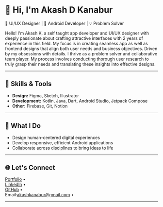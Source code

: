 # 👋 Hi, I'm Akash D Kanabur

🎨 UI/UX Designer | 📱 Android Developer | 💡 Problem Solver

Hello! I'm Akash K, a self taught app developer and UI/UX designer with deeply passionate about crafting attractive interfaces with 2 years of experience in this field. My focus is in creating seamless app as well as frontend designs that align both user needs and business objectives. Driven by my obsessions with details. I thrive as a problem solver and collaborative team player. My process involves conducting thorough user research to truly grasp their needs and translating these insights into effective designs.

---

## 🔧 Skills & Tools

- **Design:** Figma, Sketch, Illustrator
- **Development:** Kotlin, Java, Dart, Android Studio, Jetpack Compose
- **Other:** Firebase, Git, Notion

---

## 🚀 What I Do

- Design human-centered digital experiences
- Develop responsive, efficient Android applications
- Collaborate across disciplines to bring ideas to life

---

## 🌐 Let's Connect

[Portfolio](https://akash-kanabur.netlify.app/) •  
[LinkedIn](https://www.linkedin.com/in/akash-kanabur-810372247/) •  
[GitHub](https://github.com/akash26504) •  
Email:akashkanabur@gmail.com • 

---



